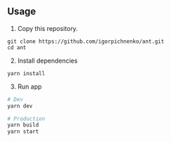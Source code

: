## Usage
1. Copy this repository.
```
git clone https://github.com/igorpichnenko/ant.git
cd ant
```
2. Install dependencies
```
yarn install
```

3. Run app
``` bash
# Dev
yarn dev

# Production
yarn build
yarn start
```
